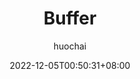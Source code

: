---
title: "Buffer"
subtitle:    ""
description: ""
author:      "huochai"
date: 2022-12-05T00:50:31+08:00
draft: false
categories: ["java基础","NIO"]
---